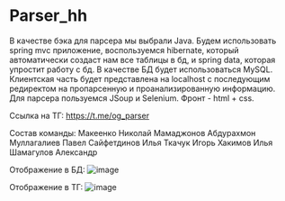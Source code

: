 # Parser_hh

В качестве бэка для парсера мы выбрали Java. Будем использовать spring mvc приложение, воспользуемся hibernate, который автоматически создаст нам все таблицы в бд, и spring data, которая упростит работу с бд. В качестве БД будет использоваться MySQL. Клиентская часть будет представлена на localhost с последующим редиректом на пропарсенную и проанализированную информацию. Для парсера пользуемся JSoup и Selenium. Фронт - html + css.

Ссылка на ТГ:
https://t.me/og_parser 

Состав команды:
Макеенко Николай
Мамаджонов Абдурахмон
Муллагалиев Павел
Сайфетдинов Илья
Ткачук Игорь
Хакимов Илья
Шамагулов Александр

Отображение в БД:
![image](https://user-images.githubusercontent.com/91024822/171118453-8fb95839-c689-4d3c-941b-7d09b37c6e70.png)

Отображение в ТГ:
![image](https://user-images.githubusercontent.com/91024822/171118587-a54efa9c-71e4-4807-95b0-90dfdc02d3ab.png)



